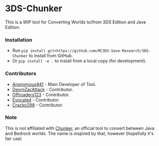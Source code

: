 # 3DS-Chunker
This is a WIP tool for Converting Worlds to/from 3DS Edition and Java Edition.

### Installation
- Run `pip install git+https://github.com/MC3DS-Save-Research/3DS-Chunker` to install from GitHub.
- Or `pip install -e .` to install from a local copy (for development).

### Contributors
- [Anonymous941](https://github.com/Anonymous941) - Main Developer of Tool.
- [DexrnZacAttack](https://github.com/DexrnZacAttack) - Contributor.
- [Offroaders123](https://github.com/Offroaders123) - Contributor.
- <ins>Evocated</ins> - Contributor.
- [Cracko298](https://github.com/Cracko298) - Contributor.

### Note
This is not affiliated with [Chunker](https://chunker.app/), an official tool to convert between Java and Bedrock worlds.  The name is inspired by that, however (hopefully it's fair use)

